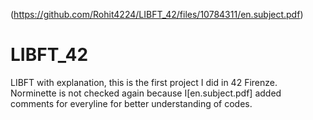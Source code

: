 (https://github.com/Rohit4224/LIBFT_42/files/10784311/en.subject.pdf)
# LIBFT_42
LIBFT with explanation, this is the first project I did in 42 Firenze. Norminette is not checked again because I[en.subject.pdf]
 added comments for everyline for better understanding of codes.
